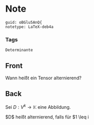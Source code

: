 # Note
```
guid: oBGlu5AnQ{
notetype: LaTeX-deb4a
```

### Tags
```
Determinante
```

## Front
Wann heißt ein Tensor alternierend?

## Back
Sei $D: V^{k} \rightarrow \mathbb{K}$ eine Abbildung.<div>
</div><div>$D$ heißt alternierend, falls für $1 \leq i<j \leq n$ und $v_{1}, \ldots, v_{k} \in V$ gilt
$$
v_{i}=v_{j} \quad \Longrightarrow \quad D\left(v_{1}, \dots, v_{i}, \dots, v_{j}, \dots, v_{n}\right)=0.
$$
</div>
